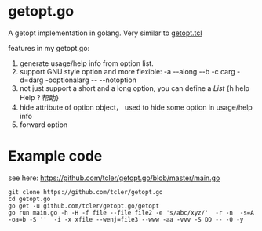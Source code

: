 # getopt.go
A getopt implementation in golang. Very similar to [getopt.tcl](https://github.com/tcler/getopt.tcl)

features in my getopt.go:
1. generate usage/help info from option list.
2. support GNU style option and more flexible: -a --along --b -c carg -d=darg -ooptionalarg -- --notoption
2. not just support a short and a long option, you can define a *List* {h help Help ? 帮助}
3. hide attribute of option object， used to hide some option in usage/help info
4. forward option

# Example code
see here: https://github.com/tcler/getopt.go/blob/master/main.go

```
git clone https://github.com/tcler/getopt.go
cd getopt.go
go get -u github.com/tcler/getopt.go/getopt
go run main.go -h -H -f file --file file2 -e 's/abc/xyz/'  -r -n  -s=A -oa=b -S ''  -i -x xfile --wenj=file3 --www -aa -vvv -S DD -- -0 -y


```
